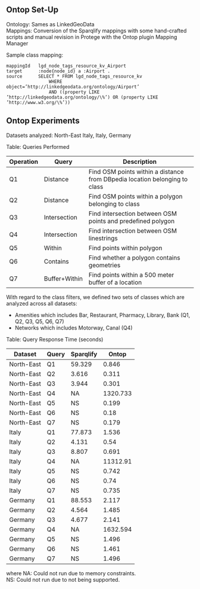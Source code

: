 Ontop Set-Up
--------------------

Ontology: Sames as LinkedGeoData  
Mappings: Conversion of the Sparqlify mappings with some hand-crafted scripts and manual revision in Protege with the Ontop plugin Mapping Manager

Sample class mapping:
```
mappingId   lgd_node_tags_resource_kv_Airport
target      :node{node_id} a :Airport .
source      SELECT * FROM lgd_node_tags_resource_kv
                WHERE object=’http://linkedgeodata.org/ontology/Airport’
                AND ((property LIKE ’http://linkedgeodata.org/ontology/\%’) OR (property LIKE ’http://www.w3.org/\%’))
```

Ontop Experiments
--------------------

Datasets analyzed: North-East Italy, Italy, Germany

Table: Queries Performed

| Operation | Query | Description| 
| --------- | ----- | ---------- | 
| Q1 | Distance | Find OSM points within a distance from DBpedia location belonging to class| 
| Q2 | Distance | Find OSM points within a polygon belonging to class| 
| Q3 | Intersection | Find intersection between OSM points and predefined polygon| 
| Q4 | Intersection | Find intersection between OSM linestrings| 
| Q5 | Within | Find points within polygon| 
| Q6 | Contains | Find whether a polygon contains geometries| 
| Q7 | Buffer+Within | Find points within a 500 meter buffer of a location| 

With regard to the class filters, we defined two sets of classes which are analyzed across all datasets:
* Amenities which includes Bar, Restaurant, Pharmacy, Library, Bank (Q1, Q2, Q3, Q5, Q6, Q7)
* Networks which includes Motorway, Canal (Q4)

Table: Query Response Time (seconds)

| Dataset | Query | Sparqlify | Ontop | 
| ------- | ----- | --------- | ----- | 
| North-East | Q1 | 59.329 | 0.846| 
| North-East | Q2 | 3.616 | 0.311
| North-East | Q3 | 3.944 | 0.301
| North-East | Q4 | NA | 1320.733
| North-East | Q5 | NS | 0.199
| North-East | Q6 | NS | 0.18
| North-East | Q7 | NS | 0.179
| Italy | Q1 | 77.873 | 1.536
| Italy | Q2 | 4.131 | 0.54
| Italy | Q3 | 8.807 | 0.691
| Italy | Q4 | NA | 11312.91
| Italy | Q5 | NS | 0.742
| Italy | Q6 | NS | 0.74
| Italy | Q7 | NS | 0.735
| Germany | Q1 | 88.553 | 2.117
| Germany | Q2 | 4.564 | 1.485
| Germany | Q3 | 4.677 | 2.141
| Germany | Q4 | NA | 1632.594
| Germany | Q5 | NS | 1.496
| Germany | Q6 | NS | 1.461
| Germany | Q7 | NS | 1.496

where
NA: Could not run due to memory constraints.  
NS: Could not run due to not being supported.
